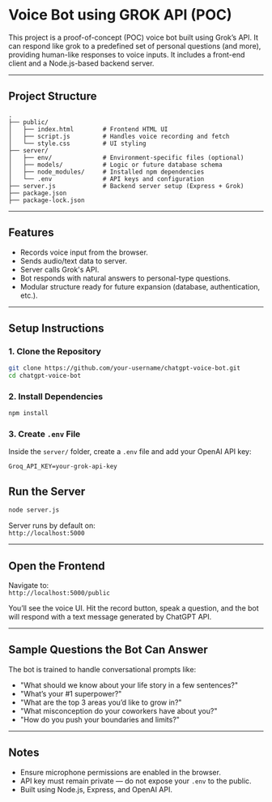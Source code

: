 
#  Voice Bot using GROK API (POC)

This project is a proof-of-concept (POC) voice bot built using Grok’s API. It can respond like grok to a predefined set of personal questions (and more), providing human-like responses to voice inputs. It includes a front-end client and a Node.js-based backend server.

---

## Project Structure

```
.
├── public/
│   ├── index.html        # Frontend HTML UI
│   ├── script.js         # Handles voice recording and fetch
│   └── style.css         # UI styling
├── server/
│   ├── env/              # Environment-specific files (optional)
│   ├── models/           # Logic or future database schema
│   ├── node_modules/     # Installed npm dependencies
│   └── .env              # API keys and configuration
├── server.js             # Backend server setup (Express + Grok)
├── package.json
├── package-lock.json
```

---

## Features

- Records voice input from the browser.
- Sends audio/text data to server.
- Server calls Grok's API.
- Bot responds with natural answers to personal-type questions.
- Modular structure ready for future expansion (database, authentication, etc.).

---

## Setup Instructions

### 1. Clone the Repository

```bash
git clone https://github.com/your-username/chatgpt-voice-bot.git
cd chatgpt-voice-bot
```

### 2. Install Dependencies

```bash
npm install
```

### 3. Create `.env` File

Inside the `server/` folder, create a `.env` file and add your OpenAI API key:

```env
Groq_API_KEY=your-grok-api-key
```

##  Run the Server

```bash
node server.js
```

Server runs by default on:  
`http://localhost:5000`

---

## Open the Frontend

Navigate to:  
`http://localhost:5000/public`

You’ll see the voice UI. Hit the record button, speak a question, and the bot will respond with a text message generated by ChatGPT API.

---

## Sample Questions the Bot Can Answer

The bot is trained to handle conversational prompts like:

- "What should we know about your life story in a few sentences?"
- "What’s your #1 superpower?"
- "What are the top 3 areas you’d like to grow in?"
- "What misconception do your coworkers have about you?"
- "How do you push your boundaries and limits?"

---

## Notes

- Ensure microphone permissions are enabled in the browser.
- API key must remain private — do not expose your `.env` to the public.
- Built using Node.js, Express, and OpenAI API.
